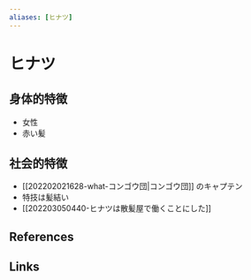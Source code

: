 ```yaml
---
aliases: [ヒナツ]
---
```

# ヒナツ

## 身体的特徴

- 女性
- 赤い髪

## 社会的特徴

- [[202202021628-what-コンゴウ団|コンゴウ団]] のキャプテン
- 特技は髪結い
- [[202203050440-ヒナツは散髪屋で働くことにした]]

## References



## Links


